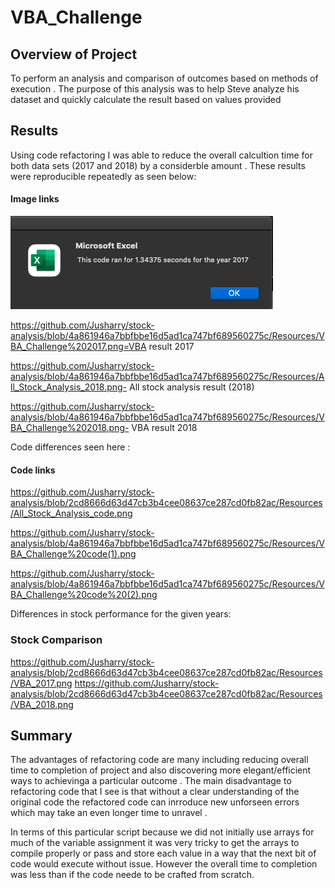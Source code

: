 # VBA_Challenge

## Overview of Project
To perform an analysis and comparison of outcomes based on methods of execution .
The purpose of this analysis was to help Steve analyze his dataset and quickly calculate the result based on values provided
## Results
Using code refactoring I was able to reduce the overall calcultion time for both data sets (2017 and 2018) by a considerble amount .
These results were reproducible repeatedly as seen below:
#### Image links
![Screnshot](Resources/All_Stock_Analysis_2017.png)

https://github.com/Jusharry/stock-analysis/blob/4a861946a7bbfbbe16d5ad1ca747bf689560275c/Resources/VBA_Challenge%202017.png=VBA result 2017

https://github.com/Jusharry/stock-analysis/blob/4a861946a7bbfbbe16d5ad1ca747bf689560275c/Resources/All_Stock_Analysis_2018.png-
All stock analysis result (2018)

https://github.com/Jusharry/stock-analysis/blob/4a861946a7bbfbbe16d5ad1ca747bf689560275c/Resources/VBA_Challenge%202018.png-
VBA result 2018


Code differences seen here :
#### Code links
https://github.com/Jusharry/stock-analysis/blob/2cd8666d63d47cb3b4cee08637ce287cd0fb82ac/Resources/All_Stock_Analysis_code.png

https://github.com/Jusharry/stock-analysis/blob/4a861946a7bbfbbe16d5ad1ca747bf689560275c/Resources/VBA_Challenge%20code(1).png

https://github.com/Jusharry/stock-analysis/blob/4a861946a7bbfbbe16d5ad1ca747bf689560275c/Resources/VBA_Challenge%20code%20(2).png


Differences in stock performance for the given years:
### Stock Comparison
https://github.com/Jusharry/stock-analysis/blob/2cd8666d63d47cb3b4cee08637ce287cd0fb82ac/Resources/VBA_2017.png
https://github.com/Jusharry/stock-analysis/blob/2cd8666d63d47cb3b4cee08637ce287cd0fb82ac/Resources/VBA_2018.png

## Summary
The advantages of refactoring code are many including reducing overall time to completion of project and also discovering more elegant/efficient ways to achievinga a particular outcome .
The main disadvantage to refactoring code that I see is that without a clear understanding of the original code the refactored code can inrroduce new unforseen errors which may take an even longer time to unravel .

In terms of this particular script because we did not initially use arrays for much of the variable assignment it was very tricky to get the arrays to compile properly or pass and store each value in a way that the next bit of code would execute without issue.
However the overall time to completion was less than if the code neede to be crafted from scratch.

